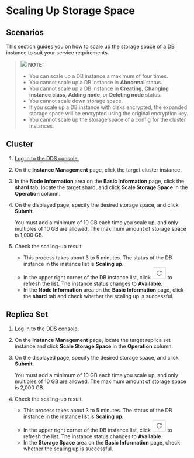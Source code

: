 # Scaling Up Storage Space<a name="en-us_topic_increase_storage"></a>

## **Scenarios**<a name="section46594875201911"></a>

This section guides you on how to scale up the storage space of a DB instance to suit your service requirements.

>![](/images/icon-note.gif) **NOTE:**   
>-   You can scale up a DB instance a maximum of four times.  
>-   You cannot scale up a DB instance in  **Abnormal**  status.  
>-   You cannot scale up a DB instance in  **Creating**,  **Changing instance class**,  **Adding node**, or  **Deleting node**  status.  
>-   You cannot scale down storage space.  
>-   If you scale up a DB instance with disks encrypted, the expanded storage space will be encrypted using the original encryption key.  
>-   You cannot scale up the storage space of a config for the cluster instances.  

## Cluster<a name="section51046890162836"></a>

1.  [Log in to the DDS console.](logging-in-to-the-dds-console.md)
2.  On the  **Instance Management**  page, click the target cluster instance.
3.  In the  **Node Information**  area on the  **Basic Information**  page, click the  **shard**  tab, locate the target shard, and click  **Scale Storage Space**  in the  **Operation**  column.
4.  On the displayed page, specify the desired storage space, and click  **Submit**.

    You must add a minimum of 10 GB each time you scale up, and only multiples of 10 GB are allowed. The maximum amount of storage space is 1,000 GB.

5.  Check the scaling-up result.
    -   This process takes about 3 to 5 minutes. The status of the DB instance in the instance list is  **Scaling up**. 
    -   In the upper right corner of the DB instance list, click  ![](figures/icon-fresh.png)  to refresh the list. The instance status changes to  **Available**.
    -   In the  **Node Information**  area on the  **Basic Information**  page, click the  **shard**  tab and check whether the scaling up is successful.


## Replica Set<a name="section39623174193548"></a>

1.  [Log in to the DDS console.](logging-in-to-the-dds-console.md)
2.  On the  **Instance Management**  page, locate the target replica set instance and click  **Scale Storage Space**  in the  **Operation**  column.
3.  On the displayed page, specify the desired storage space, and click  **Submit**.

    You must add a minimum of 10 GB each time you scale up, and only multiples of 10 GB are allowed. The maximum amount of storage space is 2,000 GB.

4.  Check the scaling-up result.
    -   This process takes about 3 to 5 minutes. The status of the DB instance in the instance list is  **Scaling up**.
    -   In the upper right corner of the DB instance list, click  ![](figures/icon-fresh.png)  to refresh the list. The instance status changes to  **Available**.
    -   In the  **Storage Space**  area on the  **Basic Information**  page, check whether the scaling up is successful. 


